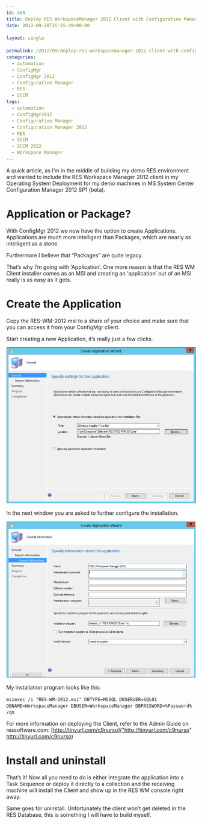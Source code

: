 ```yaml
---
id: 480
title: Deploy RES WorkspaceManager 2012 Client with Configuration Manager 2012
date: 2012-09-28T15:55:49+00:00

layout: single

permalink: /2012/09/deploy-res-workspacemanager-2012-client-with-configuration-manager-2012/
categories:
  - automation
  - ConfigMgr
  - ConfigMgr 2012
  - Configuration Manager
  - RES
  - SCCM
tags:
  - automation
  - ConfigMgr2012
  - Configuration Manager
  - Configuration Manager 2012
  - RES
  - SCCM
  - SCCM 2012
  - Workspace Manager
---
```

A quick article, as I’m in the middle of building my demo RES environment and wanted to include the RES Workspace Manager 2012 client in my Operating System Deployment for my demo machines in MS System Center Configuration Manager 2012 SP1 (beta).

# Application or Package?

With ConfigMgr 2012 we now have the option to create Applications. Applications are much more intelligent than Packages, which are nearly as intelligent as a stone.

Furthermore I believe that “Packages” are quite legacy.

That’s why I’m going with ‘Application’. One more reason is that the RES WM Client installer comes as an MSI and creating an ‘application’ out of an MSI really is as easy as it gets.

# Create the Application

Copy the RES-WM-2012.msi to a share of your choice and make sure that you can access it from your ConfigMgr client.

Start creating a new Application, it’s really just a few clicks.

![RESWM Application](/media/2012/09/RESWM_Application_11.jpg "RESWM_Application_1")

In the next window you are asked to further configure the installation.

![image](/media/2012/09/image6.png "image" )

My installation program looks like this:

`msiexec /i "RES-WM-2012.msi" DBTYPE=MSSQL DBSERVER=SQL01 DBNAME=WorkspaceManager DBUSER=WorkspaceManager DBPASSWORD=%Password% /qn`

For more information on deploying the Client, refer to the Admin Guide on ressoftware.com: [http://tinyurl.com/c9nurso]("http://tinyurl.com/c9nurso" http://tinyurl.com/c9nurso)

# Install and uninstall

That’s it! Now all you need to do is either integrate the application into a Task Sequence or deploy it directly to a collection and the receiving machine will install the Client and show up in the RES WM console right away.

Same goes for uninstall. Unfortunately the client won’t get deleted in the RES Database, this is something I will have to build myself.




